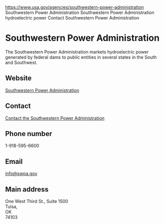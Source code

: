 

https://www.usa.gov/agencies/southwestern-power-administration
Southwestern Power Administration
Southwestern Power Administration hydroelectric power
Contact Southwestern Power Administration

# Southwestern Power Administration

The Southwestern Power Administration markets hydroelectric power generated by federal dams to public entities in several states in the South and Southwest.

## Website

[Southwestern Power Administration](https://www.energy.gov/swpa/southwestern-power-administration)

## Contact

[Contact the Southwestern Power Administration](https://www.energy.gov/swpa/contact-us)

## Phone number

1-918-595-6600

## Email

[info@swpa.gov](mailto:info@swpa.gov)

## Main address

One West Third St., Suite 1500  
Tulsa,  
OK  
74103
